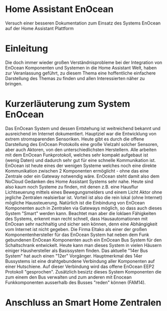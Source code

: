 # Home Assistant EnOcean
Versuch einer besseren Dokumentation zum Einsatz des Systems EnOcean auf der Home Assistant Plattform

# Einleitung 
Die doch immer wieder großen Verständnisprobleme bei der Integration von EnOcean Komponenten und  Systemen in die Home Assistant Welt, haben zur Veranlassung geführt, zu diesem Thema eine hoffentliche einfachere Darstellung des Themas zu finden und allen Interessierten näher zu bringen.

# Kurzerläuterung zum System EnOcean
Das EnOcean System und dessen Entstehung ist weitreichend bekannt und ausreichend im Internet dokumentiert. Hauptziel war die Entwicklung von extrem stromsparenden Sensoriken. Heute gibt es durch die offene Darstellung des EnOcean Protokolls eine große Vielzahl solcher Sensoren, aber auch Aktoren, von den unterschiedlichsten Herstellern. Alle arbeiten mit dem EnOcean Funkprotokoll, welches sehr kompakt aufgebaut ist (wenig Daten) und dadurch sehr gut für eine schnelle Kommunikation ist. 
EnOcean ist heute eines der wenigen Systeme welches noch eine direkte Kommunikation zwischen 2 Komponenten ermöglicht - ohne das eine Zentrale oder ein Gateway notwendig wäre. EnOcean steht damit also dem NoCloud Gedanken des Home Assistant Systems sehr nahe. Heute sind also kaum noch Systeme zu finden, mit denen z.B. eine Hausflur Lichtseuerung mittels eines Bewegungsmelders und einem Licht Aktor ohne jegliche Zentralen realsierbar ist. Vorteil ist also die rein lokal (ohne Internet) mögliche Haussteuerung. 
Natürlich ist die Einbindung von EnOcean Komponenten auch in Zentralen via Gateways möglich, so dass auch dieses System "Smart" werden kann. Beachtet man aber die loklaen Fähigkeiten des Systems, erkennt man recht schnell, dass Hausautomationen mit EnOcean sehr nachhaltig und sicher sein können, denn eine Abhängigkeit vom Internet ist nicht gegeben.
Die Firma Eltako als einer der großen Komponentenhersteller für das EnOcean System hat neben dem Funk gebundenen EnOcean Komponenten auch ein EnOcean Bus System für den Schaltschrank entwickelt. Heute kann man dieses System in vielen Häusern einiger Haushersteller als Basissystem finden. Das aktuelle "14er Bus System" hat auch einen "12er" Vorgänger. Hauptmerkmal des 14er Bussystems ist eine drahtgebundene Verbindung aller Komponenten auf einer Hutschiene. Auf dieser Verbindung wird das offene EnOcean EEP2 Protokoll "gesprochen". Zusätzlich besiztz dieses System Komponenten die zum einem den Bus verwalten und zum anderen mit Enocean Funkkomponenten ausserhalb des Busses "reden" können (FAM14).     

# Anschluss an Smart Home Zentralen





